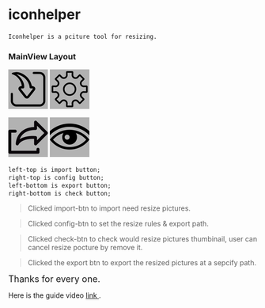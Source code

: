 
<H1>iconhelper</H1>

	Iconhelper is a pciture tool for resizing.

<H3>MainView Layout</H3>
<p>
	<img src='iconhelper/Assets.xcassets/import.imageset/import.png'>
	<img src='iconhelper/Assets.xcassets/config.imageset/config.png'>
</P>
<p>
<img src='iconhelper/Assets.xcassets/export.imageset/export.png'>
<img src='iconhelper/Assets.xcassets/preview.imageset/preview@1x.png'>
</P>

	left-top is import button;
	right-top is config button;
	left-bottom is export button;
	right-bottom is check button;

>Clicked import-btn to import need resize pictures.

> Clicked config-btn to set the resize rules & export path.

> Clicked check-btn to check would resize pictures thumbinail, user can cancel resize pocture by remove it.
 
> Clicked the export btn to export the resized pictures at a sepcify path.

<font size='4'>Thanks for every one.</font>


Here is the guide video <a href='http://v.youku.com/v_show/id_XMzQ4MjUxMTc2MA==.html?spm=a2h3j.8428770.3416059.1.'> link </a>.